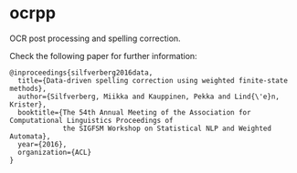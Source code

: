 # ocrpp
OCR post processing and spelling correction.

Check the following paper for further information:

```
@inproceedings{silfverberg2016data,
  title={Data-driven spelling correction using weighted finite-state methods},
  author={Silfverberg, Miikka and Kauppinen, Pekka and Lind{\'e}n, Krister},
  booktitle={The 54th Annual Meeting of the Association for Computational Linguistics Proceedings of 
             the SIGFSM Workshop on Statistical NLP and Weighted Automata},
  year={2016},
  organization={ACL}
}
```
